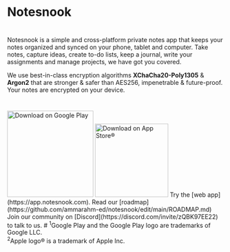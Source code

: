 # Notesnook
# 
Notesnook is a simple and cross-platform private notes app that keeps your notes organized and synced on your phone, tablet and computer. Take notes, capture ideas, create to-do lists, keep a journal, write your assignments and manage projects, we have got you covered. 

We use best-in-class encryption algorithms **XChaCha20-Poly1305** & **Argon2** that are stronger & safer than AES256, impenetrable & future-proof. Your notes are encrypted on your device.
#
<img src="https://play.google.com/intl/en_us/badges/static/images/badges/en_badge_web_generic.png" alt="Download on Google Play" width="200"/>
<img src="https://developer.apple.com/app-store/marketing/guidelines/images/badge-download-on-the-app-store.svg" alt="Download on App Store®" width="170"/>
Try the [web app](https://app.notesnook.com).
Read our [roadmap](https://github.com/ammarahm-ed/notesnook/edit/main/ROADMAP.md)
Join our community on [Discord](https://discord.com/invite/zQBK97EE22) to talk to us.
#
<sup>1</sup>Google Play and the Google Play logo are trademarks of Google LLC.<br/>
<sup>2</sup>Apple logo® is a trademark of Apple Inc.
